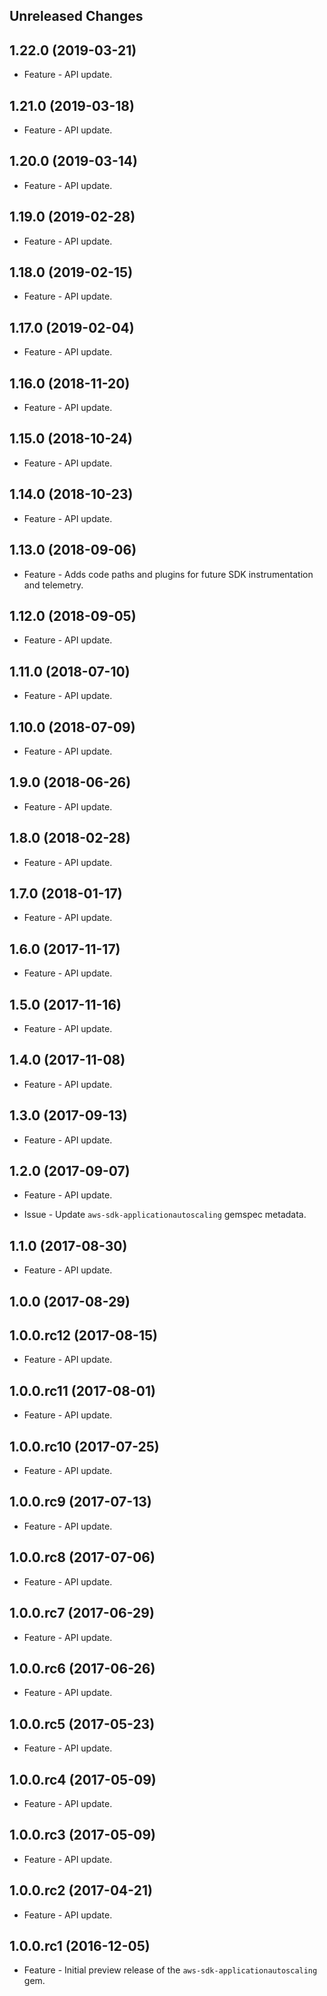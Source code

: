 Unreleased Changes
------------------

1.22.0 (2019-03-21)
------------------

* Feature - API update.

1.21.0 (2019-03-18)
------------------

* Feature - API update.

1.20.0 (2019-03-14)
------------------

* Feature - API update.

1.19.0 (2019-02-28)
------------------

* Feature - API update.

1.18.0 (2019-02-15)
------------------

* Feature - API update.

1.17.0 (2019-02-04)
------------------

* Feature - API update.

1.16.0 (2018-11-20)
------------------

* Feature - API update.

1.15.0 (2018-10-24)
------------------

* Feature - API update.

1.14.0 (2018-10-23)
------------------

* Feature - API update.

1.13.0 (2018-09-06)
------------------

* Feature - Adds code paths and plugins for future SDK instrumentation and telemetry.

1.12.0 (2018-09-05)
------------------

* Feature - API update.

1.11.0 (2018-07-10)
------------------

* Feature - API update.

1.10.0 (2018-07-09)
------------------

* Feature - API update.

1.9.0 (2018-06-26)
------------------

* Feature - API update.

1.8.0 (2018-02-28)
------------------

* Feature - API update.

1.7.0 (2018-01-17)
------------------

* Feature - API update.

1.6.0 (2017-11-17)
------------------

* Feature - API update.

1.5.0 (2017-11-16)
------------------

* Feature - API update.

1.4.0 (2017-11-08)
------------------

* Feature - API update.

1.3.0 (2017-09-13)
------------------

* Feature - API update.

1.2.0 (2017-09-07)
------------------

* Feature - API update.

* Issue - Update `aws-sdk-applicationautoscaling` gemspec metadata.

1.1.0 (2017-08-30)
------------------

* Feature - API update.

1.0.0 (2017-08-29)
------------------

1.0.0.rc12 (2017-08-15)
------------------

* Feature - API update.

1.0.0.rc11 (2017-08-01)
------------------

* Feature - API update.

1.0.0.rc10 (2017-07-25)
------------------

* Feature - API update.

1.0.0.rc9 (2017-07-13)
------------------

* Feature - API update.

1.0.0.rc8 (2017-07-06)
------------------

* Feature - API update.

1.0.0.rc7 (2017-06-29)
------------------

* Feature - API update.

1.0.0.rc6 (2017-06-26)
------------------

* Feature - API update.

1.0.0.rc5 (2017-05-23)
------------------

* Feature - API update.

1.0.0.rc4 (2017-05-09)
------------------

* Feature - API update.

1.0.0.rc3 (2017-05-09)
------------------

* Feature - API update.

1.0.0.rc2 (2017-04-21)
------------------

* Feature - API update.

1.0.0.rc1 (2016-12-05)
------------------

* Feature - Initial preview release of the `aws-sdk-applicationautoscaling` gem.

